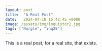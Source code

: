 ```yaml
---
layout: post
title:  "A Real Post"
date:   2024-04-18 15:42:45 +0000
image: /assets/img/inquistor2.jpg
tags: ["Nurgle", "inq28"]
---
```


This is a real post, for a real site, that exists.
